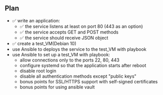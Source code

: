 ## Plan
* ✅ write an application:
	* ✅ the service listens at least on port 80 (443 as an option)
	* ✅ the service accepts GET and POST methods
	* ✅ the service should receive JSON object
* ✅ create a test_VM(Debian 10)
* use Ansible to deploys the service to the test_VM with playbook
* use Ansible to set up a test_VM with playbook:
	* allow connections only to the ports 22, 80, 443
	* configure systemd so that the application starts after reboot
	* disable root login
	* disable all authentication methods except "public keys"
	* bonus points for SSL/HTTPS support with self-signed certificates
	* bonus points for using ansible vault
